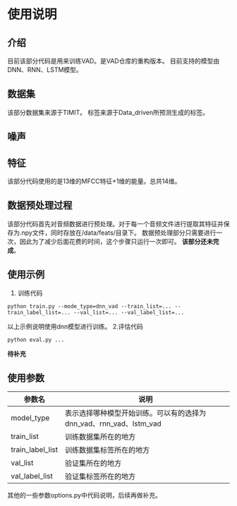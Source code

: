 # 使用说明
## 介绍
目前该部分代码是用来训练VAD。是VAD仓库的重构版本。
目前支持的模型由DNN、RNN、LSTM模型。

## 数据集
该部分数据集来源于TIMIT。
标签来源于Data_driven所预测生成的标签。

## 噪声


## 特征
该部分代码使用的是13维的MFCC特征+1维的能量。总共14维。

## 数据预处理过程
该部分代码首先对音频数据进行预处理。对于每一个音频文件进行提取其特征并保存为.npy文件，同时存放在/data/feats/目录下。
数据预处理部分只需要进行一次，因此为了减少后面花费的时间，这个步骤只运行一次即可。
**该部分还未完成**。

## 使用示例
1. 训练代码
```shell
python train.py --mode_type=dnn_vad --train_list=... --train_label_list=... --val_list=... --val_label_list=...
```
以上示例说明使用dnn模型进行训练。
2.评估代码
```shell
python eval.py ...
```
**待补充**

## 使用参数
| 参数名        | 说明                                           |
|------------|----------------------------------------------|
| model_type | 表示选择哪种模型开始训练。可以有的选择为dnn_vad、rnn_vad、lstm_vad |
| train_list | 训练数据集所在的地方                                   |
| train_label_list | 训练数据集标签所在的地方                                 |
| val_list      | 验证集所在的地方                                     |
| val_label_list | 验证集标签所在的地方                                   |


其他的一些参数options.py中代码说明，后续再做补充。